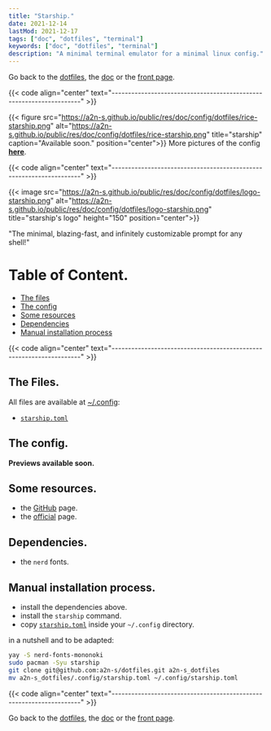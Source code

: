 ```yaml
---
title: "Starship."
date: 2021-12-14
lastMod: 2021-12-17
tags: ["doc", "dotfiles", "terminal"]
keywords: ["doc", "dotfiles", "terminal"]
description: "A minimal terminal emulator for a minimal linux config."
---
```

Go back to the [dotfiles](/public/doc/config/dotfiles), the [doc](/public/doc/config) or the [front page](/public).

{{< code align="center" text="--------------------------------------------------------------------" >}}

{{< figure src="https://a2n-s.github.io/public/res/doc/config/dotfiles/rice-starship.png"
           alt="https://a2n-s.github.io/public/res/doc/config/dotfiles/rice-starship.png"
           title="starship" caption="Available soon." position="center">}}
More pictures of the config [**here**](https://github.com/a2n-s/dotfiles#4-gallery-toc).

{{< code align="center" text="--------------------------------------------------------------------" >}}

{{< image src="https://a2n-s.github.io/public/res/doc/config/dotfiles/logo-starship.png"
          alt="https://a2n-s.github.io/public/res/doc/config/dotfiles/logo-starship.png"
          title="starship's logo" height="150" position="center">}}

"The minimal, blazing-fast, and infinitely customizable prompt for any shell!"

# Table of Content.
- [The files](#the-files)
- [The config](#the-config)
- [Some resources](#some-resources)
- [Dependencies](#dependencies)
- [Manual installation process](#manual-installation-process)

{{< code align="center" text="--------------------------------------------------------------------" >}}

## The Files.
All files are available at [~/.config](https://github.com/a2n-s/dotfiles/blob/main/.config):
- [`starship.toml`]

## The config.
**Previews available soon.**

## Some resources.
- the [GitHub](https://github.com/starship/starship) page.
- the [official](https://starship.rs/) page.

## Dependencies.
- the `nerd` fonts.

## Manual installation process.
- install the dependencies above.
- install the `starship` command.
- copy [`starship.toml`] inside your `~/.config` directory.

in a nutshell and to be adapted:
```bash
yay -S nerd-fonts-mononoki
sudo pacman -Syu starship
git clone git@github.com:a2n-s/dotfiles.git a2n-s_dotfiles
mv a2n-s_dotfiles/.config/starship.toml ~/.config/starship.toml
```

{{< code align="center" text="--------------------------------------------------------------------" >}}

Go back to the [dotfiles](/public/doc/config/dotfiles), the [doc](/public/doc/config) or the [front page](/public).

[`starship.toml`]: https://github.com/a2n-s/dotfiles/blob/main/.config/starship.toml
